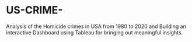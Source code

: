 # US-CRIME-
Analysis of the Homicide crimes in USA from 1980 to 2020 and Building an interactive Dashboard using Tableau for bringing out meaningful insights. 
